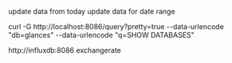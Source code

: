 update data from today
update data for date range

curl -G http://localhost:8086/query?pretty=true --data-urlencode "db=glances" --data-urlencode "q=SHOW DATABASES"

http://influxdb:8086
exchangerate